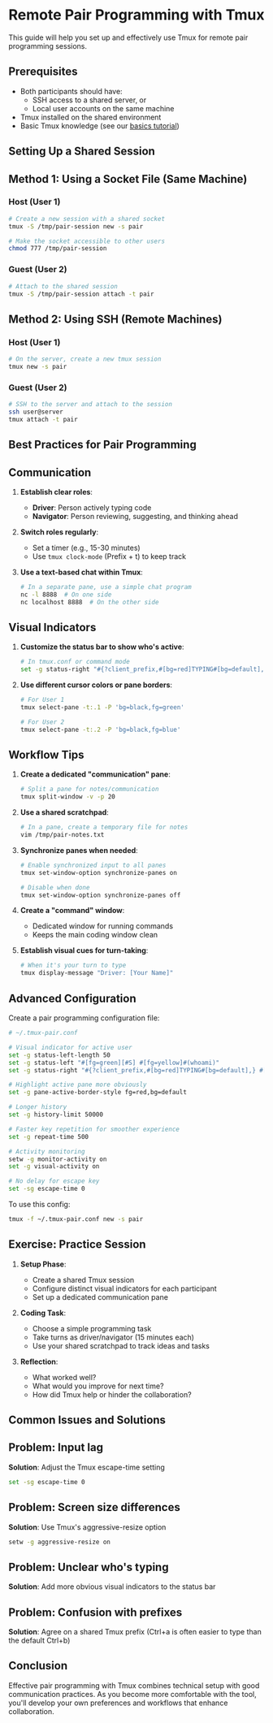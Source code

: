 # Remote Pair Programming with Tmux

This guide will help you set up and effectively use Tmux for remote pair programming sessions.

## Prerequisites

- Both participants should have:
  - SSH access to a shared server, or
  - Local user accounts on the same machine
- Tmux installed on the shared environment
- Basic Tmux knowledge (see our [basics tutorial](/episodes/01-introduction.md))

## Setting Up a Shared Session

## Method 1: Using a Socket File (Same Machine)

### Host (User 1)
```bash
# Create a new session with a shared socket
tmux -S /tmp/pair-session new -s pair

# Make the socket accessible to other users
chmod 777 /tmp/pair-session
```

### Guest (User 2)
```bash
# Attach to the shared session
tmux -S /tmp/pair-session attach -t pair
```

## Method 2: Using SSH (Remote Machines)

### Host (User 1)
```bash
# On the server, create a new tmux session
tmux new -s pair
```

### Guest (User 2)
```bash
# SSH to the server and attach to the session
ssh user@server
tmux attach -t pair
```

## Best Practices for Pair Programming

## Communication

1. **Establish clear roles**:
   - **Driver**: Person actively typing code
   - **Navigator**: Person reviewing, suggesting, and thinking ahead

2. **Switch roles regularly**:
   - Set a timer (e.g., 15-30 minutes)
   - Use `tmux clock-mode` (Prefix + t) to keep track

3. **Use a text-based chat within Tmux**:
   ```bash
   # In a separate pane, use a simple chat program
   nc -l 8888  # On one side
   nc localhost 8888  # On the other side
   ```

## Visual Indicators

1. **Customize the status bar to show who's active**:
   ```bash
   # In tmux.conf or command mode
   set -g status-right "#{?client_prefix,#[bg=red]TYPING#[bg=default],}"
   ```

2. **Use different cursor colors or pane borders**:
   ```bash
   # For User 1
   tmux select-pane -t:.1 -P 'bg=black,fg=green'
   
   # For User 2
   tmux select-pane -t:.2 -P 'bg=black,fg=blue'
   ```

## Workflow Tips

1. **Create a dedicated "communication" pane**:
   ```bash
   # Split a pane for notes/communication
   tmux split-window -v -p 20
   ```

2. **Use a shared scratchpad**:
   ```bash
   # In a pane, create a temporary file for notes
   vim /tmp/pair-notes.txt
   ```

3. **Synchronize panes when needed**:
   ```bash
   # Enable synchronized input to all panes
   tmux set-window-option synchronize-panes on
   
   # Disable when done
   tmux set-window-option synchronize-panes off
   ```

4. **Create a "command" window**:
   - Dedicated window for running commands
   - Keeps the main coding window clean

5. **Establish visual cues for turn-taking**:
   ```bash
   # When it's your turn to type
   tmux display-message "Driver: [Your Name]"
   ```

## Advanced Configuration

Create a pair programming configuration file:

```bash
# ~/.tmux-pair.conf

# Visual indicator for active user
set -g status-left-length 50
set -g status-left "#[fg=green][#S] #[fg=yellow]#(whoami)"
set -g status-right "#{?client_prefix,#[bg=red]TYPING#[bg=default],} #[fg=cyan]%H:%M"

# Highlight active pane more obviously
set -g pane-active-border-style fg=red,bg=default

# Longer history
set -g history-limit 50000

# Faster key repetition for smoother experience
set -g repeat-time 500

# Activity monitoring
setw -g monitor-activity on
set -g visual-activity on

# No delay for escape key
set -sg escape-time 0
```

To use this config:
```bash
tmux -f ~/.tmux-pair.conf new -s pair
```

## Exercise: Practice Session

1. **Setup Phase**:
   - Create a shared Tmux session
   - Configure distinct visual indicators for each participant
   - Set up a dedicated communication pane

2. **Coding Task**:
   - Choose a simple programming task
   - Take turns as driver/navigator (15 minutes each)
   - Use your shared scratchpad to track ideas and tasks

3. **Reflection**:
   - What worked well?
   - What would you improve for next time?
   - How did Tmux help or hinder the collaboration?

## Common Issues and Solutions

## Problem: Input lag
**Solution**: Adjust the Tmux escape-time setting
```bash
set -sg escape-time 0
```

## Problem: Screen size differences
**Solution**: Use Tmux's aggressive-resize option
```bash
setw -g aggressive-resize on
```

## Problem: Unclear who's typing
**Solution**: Add more obvious visual indicators to the status bar

## Problem: Confusion with prefixes
**Solution**: Agree on a shared Tmux prefix (Ctrl+a is often easier to type than the default Ctrl+b)

## Conclusion

Effective pair programming with Tmux combines technical setup with good communication practices. As you become more comfortable with the tool, you'll develop your own preferences and workflows that enhance collaboration.
